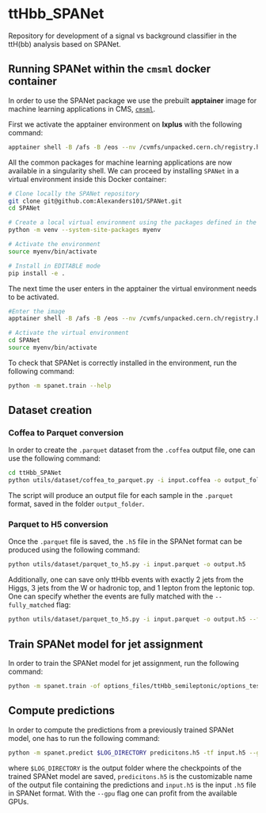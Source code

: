 # ttHbb_SPANet
Repository for development of a signal vs background classifier in the ttH(bb) analysis based on SPANet.

## Running SPANet within the `cmsml` docker container

In order to use the SPANet package we use the prebuilt **apptainer** image for machine learning applications in CMS, [`cmsml`](https://hub.docker.com/r/cmsml/cmsml).

First we activate the apptainer environment on **lxplus** with the following command:

```bash
apptainer shell -B /afs -B /eos --nv /cvmfs/unpacked.cern.ch/registry.hub.docker.com/cmsml/cmsml:latest
```

All the common packages for machine learning applications are now available in a singularity shell.
We can proceed by installing `SPANet` in a virtual environment inside this Docker container:
```bash
# Clone locally the SPANet repository
git clone git@github.com:Alexanders101/SPANet.git
cd SPANet

# Create a local virtual environment using the packages defined in the apptainer image
python -m venv --system-site-packages myenv

# Activate the environment
source myenv/bin/activate

# Install in EDITABLE mode
pip install -e .
```

The next time the user enters in the apptainer the virtual environment needs to be activated.
```bash
#Enter the image
apptainer shell -B /afs -B /eos --nv /cvmfs/unpacked.cern.ch/registry.hub.docker.com/cmsml/cmsml:latest

# Activate the virtual environment
cd SPANet
source myenv/bin/activate
```

To check that SPANet is correctly installed in the environment, run the following command:
```bash
python -m spanet.train --help
```

## Dataset creation
### Coffea to Parquet conversion
In order to create the `.parquet` dataset from the `.coffea` output file, one can use the following command:
```bash
cd ttHbb_SPANet
python utils/dataset/coffea_to_parquet.py -i input.coffea -o output_folder
```

The script will produce an output file for each sample in the `.parquet` format, saved in the folder `output_folder`.

### Parquet to H5 conversion
Once the `.parquet` file is saved, the `.h5` file in the SPANet format can be produced using the following command:
```bash
python utils/dataset/parquet_to_h5.py -i input.parquet -o output.h5
```
Additionally, one can save only ttHbb events with exactly 2 jets from the Higgs, 3 jets from the W or hadronic top, and 1 lepton from the leptonic top.
One can specify whether the events are fully matched with the `--fully_matched` flag:
```bash
python utils/dataset/parquet_to_h5.py -i input.parquet -o output.h5 --fully_matched
```

## Train SPANet model for jet assignment
In order to train the SPANet model for jet assignment, run the following command:
```bash
python -m spanet.train -of options_files/ttHbb_semileptonic/options_test_inclusive.json --gpus 1
```

## Compute predictions
In order to compute the predictions from a previously trained SPANet model, one has to run the following command:
```bash
python -m spanet.predict $LOG_DIRECTORY predicitons.h5 -tf input.h5 --gpu
```
where `$LOG_DIRECTORY` is the output folder where the checkpoints of the trained SPANet model are saved, `predicitons.h5` is the customizable name of the output file containing the predictions and `input.h5` is the input `.h5` file in SPANet format. With the `--gpu` flag one can profit from the available GPUs.
